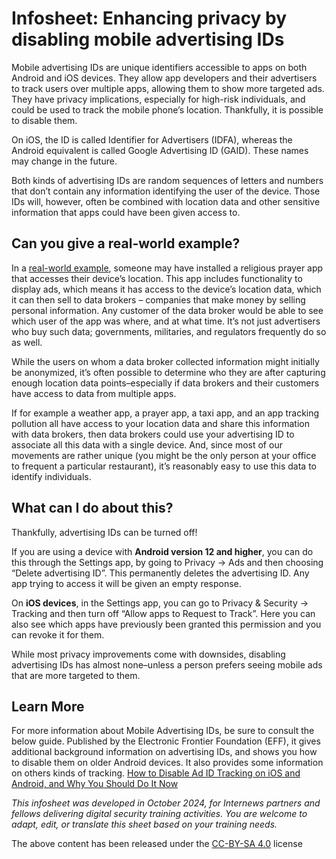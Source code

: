 # Infosheet: Enhancing privacy by disabling mobile advertising IDs

Mobile advertising IDs are unique identifiers accessible to apps on both Android and iOS devices. They allow app developers and their advertisers to track users over multiple apps, allowing them to show more targeted ads. They have privacy implications, especially for high-risk individuals, and could be used to track the mobile phone’s location. Thankfully, it is possible to disable them.

On iOS, the ID is called Identifier for Advertisers (IDFA), whereas the Android equivalent is called Google Advertising ID (GAID). These names may change in the future.

Both kinds of advertising IDs are random sequences of letters and numbers that don’t contain any information identifying the user of the device. Those IDs will, however, often be combined with location data and other sensitive information that apps could have been given access to.

## Can you give a real-world example?

In a [real-world example](https://www.vice.com/en/article/muslim-app-location-data-salaat-first/), someone may have installed a religious prayer app that accesses their device’s location. This app includes functionality to display ads, which means it has access to the device’s location data, which it can then sell to data brokers – companies that make money by selling personal information. Any customer of the data broker would be able to see which user of the app was where, and at what time. It’s not just advertisers who buy such data; governments, militaries, and regulators frequently do so as well.

While the users on whom a data broker collected information might initially be anonymized, it’s often possible to determine who they are after capturing enough location data points–especially if data brokers and their customers have access to data from multiple apps.

If for example a weather app, a prayer app, a taxi app, and an app tracking pollution all have access to your location data and share this information with data brokers, then data brokers could use your advertising ID to associate all this data with a single device. And, since most of our movements are rather unique (you might be the only person at your office to frequent a particular restaurant), it’s reasonably easy to use this data to identify individuals.

## What can I do about this?

Thankfully, advertising IDs can be turned off!

If you are using a device with **Android version 12 and higher**, you can do this through the Settings app, by going to Privacy -> Ads and then choosing “Delete advertising ID”. This permanently deletes the advertising ID. Any app trying to access it will be given an empty response.

On **iOS devices**, in the Settings app, you can go to Privacy & Security -> Tracking and then turn off “Allow apps to Request to Track”. Here you can also see which apps have previously been granted this permission and you can revoke it for them.

While most privacy improvements come with downsides, disabling advertising IDs has almost none–unless a person prefers seeing mobile ads that are more targeted to them.

## Learn More

For more information about Mobile Advertising IDs, be sure to consult the below guide. Published by the Electronic Frontier Foundation (EFF), it gives additional background information on advertising IDs, and shows you how to disable them on older Android devices. It also provides some information on others kinds of tracking.
[How to Disable Ad ID Tracking on iOS and Android, and Why You Should Do It Now](https://www.eff.org/deeplinks/2022/05/how-disable-ad-id-tracking-ios-and-android-and-why-you-should-do-it-now)

*This infosheet was developed in October 2024, for Internews partners and fellows delivering digital security training activities. You are welcome to adapt, edit, or translate this sheet based on your training needs.*

The above content has been released under the [CC-BY-SA 4.0](https://creativecommons.org/licenses/by-sa/4.0/) license
